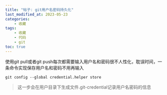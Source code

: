 ```yaml
---
title: "帖子: git用户名密码持久化"
last_modified_at: 2023-05-23
categories:
    - 收藏
tags:
    - 收藏
    - 代码
    - git
toc: true
---    
```


使用git pull或者git push每次都需要输入用户名和密码很不人性化，耽误时间，一条命令实现保存用户名和密码不用再输入

```
git config --global credential.helper store
```

>这一步会在用户目录下生成文件.git-credential记录用户名密码的信息

